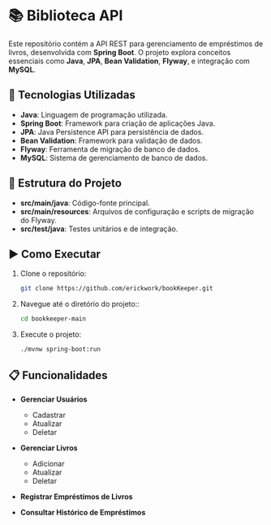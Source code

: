 # 📚 Biblioteca API

Este repositório contém a API REST para gerenciamento de empréstimos de livros, desenvolvida com **Spring Boot**. O projeto explora conceitos essenciais como **Java**, **JPA**, **Bean Validation**, **Flyway**, e integração com **MySQL**.

## 🚀 Tecnologias Utilizadas

- **Java**: Linguagem de programação utilizada.
- **Spring Boot**: Framework para criação de aplicações Java.
- **JPA**: Java Persistence API para persistência de dados.
- **Bean Validation**: Framework para validação de dados.
- **Flyway**: Ferramenta de migração de banco de dados.
- **MySQL**: Sistema de gerenciamento de banco de dados.

## 📂 Estrutura do Projeto

- **src/main/java**: Código-fonte principal.
- **src/main/resources**: Arquivos de configuração e scripts de migração do Flyway.
- **src/test/java**: Testes unitários e de integração.

## ▶️ Como Executar

1. Clone o repositório:
   ```bash
   git clone https://github.com/erickwork/bookKeeper.git
   
2. Navegue até o diretório do projeto::
   ```bash
   cd bookkeeper-main

3. Execute o projeto:
   ```bash
   ./mvnw spring-boot:run

## 📋 Funcionalidades

- **Gerenciar Usuários**
  - Cadastrar
  - Atualizar
  - Deletar

- **Gerenciar Livros**
  - Adicionar
  - Atualizar
  - Deletar

- **Registrar Empréstimos de Livros**

- **Consultar Histórico de Empréstimos**
